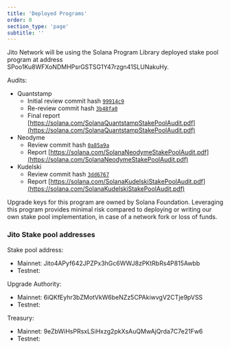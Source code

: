 ```yaml
---
title: 'Deployed Programs'
order: 0
section_type: 'page'
subtitle: ''
---
```



Jito Network will be using the Solana Program Library deployed stake pool program at address SPoo1Ku8WFXoNDMHPsrGSTSG1Y47rzgn41SLUNakuHy. 

Audits: 

- Quantstamp
    - Initial review commit hash [<code>99914c9</code>](https://github.com/solana-labs/solana-program-library/tree/99914c9fc7246b22ef04416586ab1722c89576de)​
    - Re-review commit hash [<code>3b48fa0</code>](https://github.com/solana-labs/solana-program-library/tree/3b48fa09d38d1b66ffb4fef186b606f1bc4fdb31)​
    - Final report [https://solana.com/SolanaQuantstampStakePoolAudit.pdf](https://solana.com/SolanaQuantstampStakePoolAudit.pdf)​
- Neodyme
    - Review commit hash [<code>0a85a9a</code>](https://github.com/solana-labs/solana-program-library/tree/0a85a9a533795b6338ea144e433893c6c0056210)​
    - Report [https://solana.com/SolanaNeodymeStakePoolAudit.pdf](https://solana.com/SolanaNeodymeStakePoolAudit.pdf)​
- Kudelski
    - Review commit hash [<code>3dd6767</code>](https://github.com/solana-labs/solana-program-library/tree/3dd67672974f92d3b648bb50ee74f4747a5f8973)​
    - Report [https://solana.com/SolanaKudelskiStakePoolAudit.pdf](https://solana.com/SolanaKudelskiStakePoolAudit.pdf)​

Upgrade keys for this program are owned by Solana Foundation. Leveraging this program provides minimal risk compared to deploying or writing our own stake pool implementation, in case of a network fork or loss of funds. 

### Jito Stake pool addresses

Stake pool address: 

- Mainnet: Jito4APyf642JPZPx3hGc6WWJ8zPKtRbRs4P815Awbb
- Testnet:

Upgrade Authority:

- Mainnet: 6iQKfEyhr3bZMotVkW6beNZz5CPAkiwvgV2CTje9pVSS
- Testnet:

Treasury: 

- Mainnet: 9eZbWiHsPRsxLSiHxzg2pkXsAuQMwAjQrda7C7e21Fw6
- Testnet:

